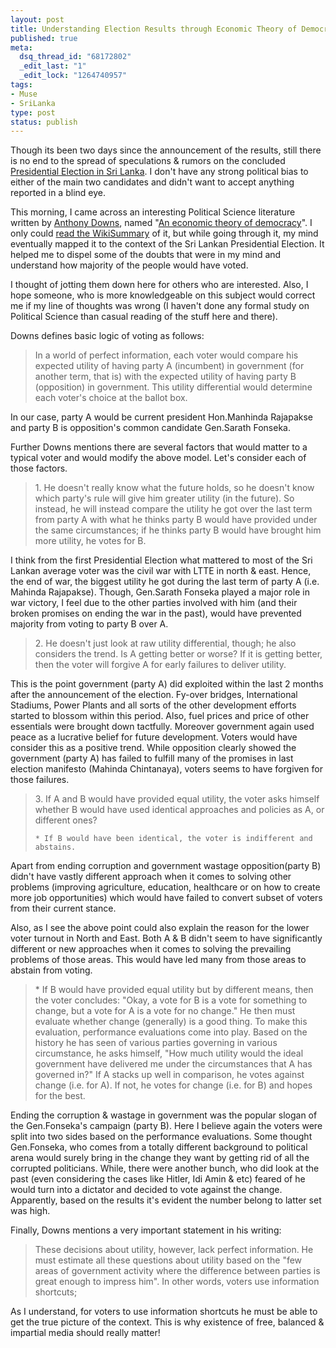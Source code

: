 ```yaml
--- 
layout: post
title: Understanding Election Results through Economic Theory of Democracy
published: true
meta: 
  dsq_thread_id: "68172802"
  _edit_last: "1"
  _edit_lock: "1264740957"
tags: 
- Muse 
- SriLanka
type: post
status: publish
---
```

Though its been two days since the announcement of the results, still there is no end to the spread of speculations & rumors on the concluded <a href="http://en.wikipedia.org/wiki/Sri_Lankan_presidential_election,_2010">Presidential Election in Sri Lanka</a>. I don't have any strong political bias to either of the main two candidates and didn't want to accept anything reported in a blind eye.

This morning, I came across an interesting Political Science literature written by <a href="http://en.wikipedia.org/wiki/Anthony_Downs" target="_blank">Anthony Downs</a>, named "<a href="http://en.wikipedia.org/wiki/An_Economic_Theory_of_Democracy">An economic theory of democracy</a>". I only could <a href="http://wikisum.com/w/Downs:_An_economic_theory_of_democracy">read the WikiSummary</a> of it, but while going through it, my mind eventually mapped it to the context of the Sri Lankan Presidential Election. It helped me to dispel some of the doubts that were in my mind and understand how majority of the people would have voted.

I thought of jotting them down here for others who are interested. Also, I hope someone, who is more knowledgeable on this subject would correct me if my line of thoughts was wrong (I haven't done any formal study on Political Science than casual reading of the stuff here and there).

Downs defines basic logic of voting as follows:
<blockquote>In a world of perfect information, each voter would compare his expected utility of having party A (incumbent) in government (for another term, that is) with the expected utility of having party B (opposition) in government. This utility differential would determine each voter's choice at the ballot box. </blockquote>

In our case, party A would be current president Hon.Manhinda Rajapakse and party B is opposition's common candidate Gen.Sarath Fonseka.

Further Downs mentions there are several factors that would matter to a typical voter and would modify the above model. Let's consider each of those factors.

<blockquote>1. He doesn't really know what the future holds, so he doesn't know which party's rule will give him greater utility (in the future). So instead, he will instead compare the utility he got over the last term from party A with what he thinks party B would have provided under the same circumstances; if he thinks party B would have brought him more utility, he votes for B.</blockquote>

I think from the first Presidential Election what mattered to most of the Sri Lankan average voter was the civil war with LTTE in north & east. Hence, the end of war, the biggest utility he got during the last term of party A (i.e. Mahinda Rajapakse). Though, Gen.Sarath Fonseka played a major role in war victory, I feel due to the other parties involved with him (and their broken promises on ending the war in the past), would have prevented majority from voting to party B over A.

<blockquote>2. He doesn't just look at raw utility differential, though; he also considers the trend. Is A getting better or worse? If it is getting better, then the voter will forgive A for early failures to deliver utility.</blockquote>

This is the point government (party A) did exploited within the last 2 months after the announcement of the election. Fy-over bridges, International Stadiums, Power Plants and all sorts of the other development efforts started to blossom within this period. Also, fuel prices and price of other essentials were brought down tactfully. Moreover government again used peace as a lucrative belief for future development. Voters would have consider this as a positive trend. While opposition clearly showed the government (party A) has failed to fulfill many of the promises in last election manifesto (Mahinda Chintanaya), voters seems to have forgiven for those failures.

<blockquote>3. If A and B would have provided equal utility, the voter asks himself whether B would have used identical approaches and policies as A, or different ones?

    * If B would have been identical, the voter is indifferent and abstains.
</blockquote>

Apart from ending corruption and government wastage opposition(party B) didn't have vastly different approach when it comes to solving other problems (improving agriculture, education, healthcare or on how to create more job opportunities) which would have failed to convert subset of voters from their current stance.

Also, as I see the above point could also explain the reason for the lower voter turnout in North and East. Both A & B didn't seem to have significantly different or new approaches when it comes to solving the prevailing problems of those areas. This would have led many from those areas to abstain from voting.

<blockquote>
    * If B would have provided equal utility but by different means, then the voter concludes: "Okay, a vote for B is a vote for something to change, but a vote for A is a vote for no change." He then must evaluate whether change (generally) is a good thing. To make this evaluation, performance evaluations come into play. Based on the history he has seen of various parties governing in various circumstance, he asks himself, "How much utility would the ideal government have delivered me under the circumstances that A has governed in?" If A stacks up well in comparison, he votes against change (i.e. for A). If not, he votes for change (i.e. for B) and hopes for the best. </blockquote>

Ending the corruption & wastage in government was the popular slogan of the Gen.Fonseka's campaign (party B). Here I believe again the voters were split into two sides based on the performance evaluations. Some thought Gen.Fonseka, who comes from a totally different background to political arena would surely bring in the change they want by getting rid of all the corrupted politicians. While, there were another bunch, who did look at the past (even considering the cases like Hitler, Idi Amin & etc) feared of he would turn into a dictator and decided to vote against the change. Apparently, based on the results it's evident the number belong to latter set was high.

Finally, Downs mentions a very important statement in his writing:
<blockquote>
These decisions about utility, however, lack perfect information. He must estimate all these questions about utility based on the "few areas of government activity where the difference between parties is great enough to impress him". In other words, voters use information shortcuts; </blockquote>

As I understand, for voters to use information shortcuts he must be able to get the true picture of the context. This is why existence of free, balanced & impartial media should really matter!
